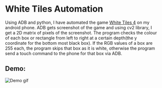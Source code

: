 # White Tiles Automation

Using ADB and python, I have automated the game [White Tiles 4](https://play.google.com/store/apps/details?id=com.brighthouse.whitetiles4And&hl=en_IN) on my android phone.
ADB gets screenshot of the game and using cv2 library, I get a 2D matrix of pixels of the screenshot. The program checks the colour of each box or rectangle from left to right at a certain depth(the y coordinate for the bottom most black box). If the RGB values of a box are 255 each, the program skips that box as it is white, otherwise the program send a touch command to the phone for that box via ADB.

## Demo:

![Demo gif](https://user-images.githubusercontent.com/45307657/85741777-55877a80-b720-11ea-9499-164f3da33255.gif)
